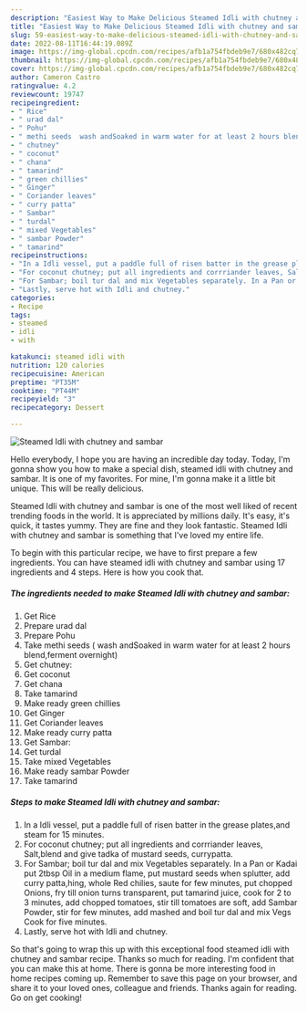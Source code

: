 ```yaml
---
description: "Easiest Way to Make Delicious Steamed Idli with chutney and sambar"
title: "Easiest Way to Make Delicious Steamed Idli with chutney and sambar"
slug: 59-easiest-way-to-make-delicious-steamed-idli-with-chutney-and-sambar
date: 2022-08-11T16:44:19.089Z
image: https://img-global.cpcdn.com/recipes/afb1a754fbdeb9e7/680x482cq70/steamed-idli-with-chutney-and-sambar-recipe-main-photo.jpg
thumbnail: https://img-global.cpcdn.com/recipes/afb1a754fbdeb9e7/680x482cq70/steamed-idli-with-chutney-and-sambar-recipe-main-photo.jpg
cover: https://img-global.cpcdn.com/recipes/afb1a754fbdeb9e7/680x482cq70/steamed-idli-with-chutney-and-sambar-recipe-main-photo.jpg
author: Cameron Castro
ratingvalue: 4.2
reviewcount: 19747
recipeingredient:
- " Rice"
- " urad dal"
- " Pohu"
- " methi seeds  wash andSoaked in warm water for at least 2 hours blendferment overnight"
- " chutney"
- " coconut"
- " chana"
- " tamarind"
- " green chillies"
- " Ginger"
- " Coriander leaves"
- " curry patta"
- " Sambar"
- " turdal"
- " mixed Vegetables"
- " sambar Powder"
- " tamarind"
recipeinstructions:
- "In a Idli vessel, put a paddle full of risen batter in the grease plates,and steam for 15 minutes."
- "For coconut chutney; put all ingredients and corrriander leaves, Salt,blend and give tadka of mustard seeds, currypatta."
- "For Sambar; boil tur dal and mix Vegetables separately. In a Pan or Kadai put 2tbsp Oil in a medium flame, put mustard seeds when splutter, add curry patta,hing, whole Red chilies, saute for few minutes, put chopped Onions, fry till onion turns transparent, put tamarind juice, cook for 2 to 3 minutes, add chopped tomatoes, stir till tomatoes are soft, add Sambar Powder, stir for few minutes, add mashed and boil tur dal and mix Vegs Cook for five minutes."
- "Lastly, serve hot with Idli and chutney."
categories:
- Recipe
tags:
- steamed
- idli
- with

katakunci: steamed idli with 
nutrition: 120 calories
recipecuisine: American
preptime: "PT35M"
cooktime: "PT44M"
recipeyield: "3"
recipecategory: Dessert

---
```



![Steamed Idli with chutney and sambar](https://img-global.cpcdn.com/recipes/afb1a754fbdeb9e7/680x482cq70/steamed-idli-with-chutney-and-sambar-recipe-main-photo.jpg)

Hello everybody, I hope you are having an incredible day today. Today, I'm gonna show you how to make a special dish, steamed idli with chutney and sambar. It is one of my favorites. For mine, I'm gonna make it a little bit unique. This will be really delicious.



Steamed Idli with chutney and sambar is one of the most well liked of recent trending foods in the world. It is appreciated by millions daily. It's easy, it's quick, it tastes yummy. They are fine and they look fantastic. Steamed Idli with chutney and sambar is something that I've loved my entire life.


To begin with this particular recipe, we have to first prepare a few ingredients. You can have steamed idli with chutney and sambar using 17 ingredients and 4 steps. Here is how you cook that.

<!--inarticleads1-->

##### The ingredients needed to make Steamed Idli with chutney and sambar:

1. Get  Rice
1. Prepare  urad dal
1. Prepare  Pohu
1. Take  methi seeds ( wash andSoaked in warm water for at least 2 hours blend,ferment overnight)
1. Get  chutney:
1. Get  coconut
1. Get  chana
1. Take  tamarind
1. Make ready  green chillies
1. Get  Ginger
1. Get  Coriander leaves
1. Make ready  curry patta
1. Get  Sambar:
1. Get  turdal
1. Take  mixed Vegetables
1. Make ready  sambar Powder
1. Take  tamarind




<!--inarticleads2-->

##### Steps to make Steamed Idli with chutney and sambar:

1. In a Idli vessel, put a paddle full of risen batter in the grease plates,and steam for 15 minutes.
1. For coconut chutney; put all ingredients and corrriander leaves, Salt,blend and give tadka of mustard seeds, currypatta.
1. For Sambar; boil tur dal and mix Vegetables separately. In a Pan or Kadai put 2tbsp Oil in a medium flame, put mustard seeds when splutter, add curry patta,hing, whole Red chilies, saute for few minutes, put chopped Onions, fry till onion turns transparent, put tamarind juice, cook for 2 to 3 minutes, add chopped tomatoes, stir till tomatoes are soft, add Sambar Powder, stir for few minutes, add mashed and boil tur dal and mix Vegs Cook for five minutes.
1. Lastly, serve hot with Idli and chutney.




So that's going to wrap this up with this exceptional food steamed idli with chutney and sambar recipe. Thanks so much for reading. I'm confident that you can make this at home. There is gonna be more interesting food in home recipes coming up. Remember to save this page on your browser, and share it to your loved ones, colleague and friends. Thanks again for reading. Go on get cooking!
